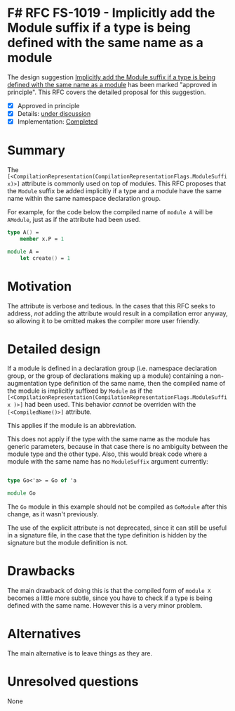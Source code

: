 # F# RFC FS-1019 - Implicitly add the Module suffix if a type is being defined with the same name as a module

The design suggestion [Implicitly add the Module suffix if a type is being defined with the same name as a module](https://fslang.uservoice.com/forums/245727-f-language/suggestions/14533251-shorten-compilationrepresentation-compilationrep) has been marked "approved in principle".
This RFC covers the detailed proposal for this suggestion.

* [x] Approved in principle
* [x] Details: [under discussion](https://github.com/fsharp/FSharpLangDesign/issues/108)
* [x] Implementation: [Completed](https://github.com/Microsoft/visualfsharp/pull/1319)

# Summary
[summary]: #summary

The ``[<CompilationRepresentation(CompilationRepresentationFlags.ModuleSuffix)>]`` attribute is commonly used on top of modules. This RFC proposes that the ``Module`` suffix be added implicitly if a type and a module have the same name within the same namespace declaration group.

For example, for the code below the compiled name of ``module A`` will be ``AModule``, just as if the attribute had been used.

```fsharp
type A() = 
    member x.P = 1

module A =
    let create() = 1
```

# Motivation
[motivation]: #motivation

The attribute is verbose and tedious. In the cases that this RFC seeks to address, _not_ adding the attribute would result in a compilation error anyway, so allowing it to be omitted makes the compiler more user friendly.

# Detailed design
[design]: #detailed-design

If a module is defined in a declaration group (i.e. namespace declaration group, or the group of declarations making up a module) containing a non-augmentation type definition of the same name, then the compiled name of the module is implicitly suffixed by ``Module`` as if the ``[<CompilationRepresentation(CompilationRepresentationFlags.ModuleSuffix )>]`` had been used. This behavior _cannot_ be overriden with the `[<CompiledName()>]` attribute.

This applies if the module is an abbreviation.

This does not apply if the type with the same name as the module has generic parameters, because in that case there is no ambiguity between the module type and the other type. Also, this would break code where a module with the same name has no ``ModuleSuffix`` argument currently:

```fsharp

type Go<'a> = Go of 'a

module Go
```

The `Go` module in this example should not be compiled as `GoModule` after this change, as it wasn't previously.

The use of the explicit attribute is not deprecated, since it can still be useful in a signature file, in the case that the type definition is hidden by the signature but the module definition is not.

# Drawbacks
[drawbacks]: #drawbacks

The main drawback of doing this is that the compiled form of ``module X`` becomes a little more subtle, since you have to check if a type is being defined with the same name.  However this is a very minor problem.

# Alternatives
[alternatives]: #alternatives

The main alternative is to leave things as they are.

# Unresolved questions
[unresolved]: #unresolved-questions

None
